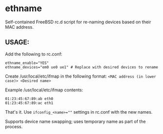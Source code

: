 # ethname
Self-contained FreeBSD rc.d script for re-naming devices based on their MAC address.

## USAGE:
Add the following to rc.conf:
```
ethname_enable="YES"
ethname_devices="em0 ue0 ue1" # Replace with desired devices to rename
```
Create /usr/local/etc/ifmap in the following format: `<MAC address (in lower case)> <Desired name>`

Example /usr/local/etc/ifmap contents:
```
01:23:45:67:89:ab eth0
01:23:45:67:89:ac eth1
```
That's it. Use `ifconfig_<name>=""` settings in rc.conf with the new names.

Supports device name swapping; uses temporary name as part of the process.
